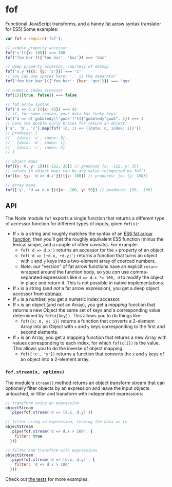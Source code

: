 # fof
Functional JavaScript transforms, and a handy [fat arrow] syntax translator for ES5! Some examples:

```js
var fof = require('fof');

// simple property accessor
fof('x')({x: 100}) === 100
fof('foo bar')({'foo bar': 'baz'}) === 'baz'

// deep property accessor, courtesy of dotmap
fof('x.y')){x: {y: 'z'}}) === 'z'
// you can use spaces here; '.' is the separator
fof('foo bar.baz')({'foo bar': {baz: 'qux'}}) === 'qux'

// numeric index accessor
fof(1)([true, false]) === false

// fat arrow syntax
fof('d => d.x')({x: 42}) === 42
// if, for some reason, your data has funky keys...
fof("d => d['gobbledy\\'gook']")({"gobbledy'gook": 1}) === 1
// note the double curly braces for return an object!
['a', 'b', 'c'].map(fof('(d, i) => {{data: d, index: i}}'))
// produces: [
//   {data: 'a', index: 0}, 
//   {data: 'b', index: 1}, 
//   {data: 'c', index: 2}
// ]

// object maps
fof({x: 0, y: 1})([-122, 35]) // produces {x: -122, y: 35}
// values in object maps can be any value recognized by fof()
fof({x: {y: 'd => d.z'}})({z: 100}) // produces: {x: {y: 100}}

// array maps
fof(['y', 'd => d.x'])({x: -100, y: 50}) // produces: [50, -100]
```

## API
The Node module `fof` exports a single function that returns a different type
of accessor function for different types of inputs, given `fof(x)`:

* If `x` is a string and roughly matches the syntax of an [ES6 fat arrow
  function][fat arrow], then you'll get the roughly equivalent ES5 function
  (minus the lexical scope, and a couple of other caveats). For example:
  * `fof('d => d.x')` returns an accessor for the `x` property of an object.
  * `fof('d => [+d.x, +d.y]')` returns a function that turns an object with `x`
    and `y` keys into a two-element array of coerced numbers.
  * *Note*: our "version" of fat arrow functions have an explicit `return`
    wrapped around the function body, so you _can_ use comma-separated
    expressions like `d => d.x *= 100, d` to modify the object in place and
    return it. This is not possible in native implementations.
* If `x` is a string (and _not_ a fat arrow expression), you get a deep object
  accessor from [dotmap].
* If `x` is a number, you get a numeric index accessor.
* If `x` is an object (and _not_ an Array), you get a _mapping_ function that
  returns a new Object the same set of keys and a corresponding value
  determined by `fof(x[key])`. This allows you to do things like:
  * `fof({x: 0, y: 1})` returns a function that converts a 2-element Array into
    an Object with `x` and `y` keys corresponding to the first and second
    elements.
* If `x` is an Array, you get a mapping function that returns a new Array with
  values corresponding to each index, for which `fof(x[i])` is the value. This
  allows you to do the inverse of object mapping:
  * `fof(['x', 'y'])` returns a function that converts the `x` and `y` keys of
    an object into a 2-element array.

### `fof.stream(x, options)`
The module's `stream()` method returns an object transform stream that can
optionally filter objects by an expression and leave the input objects
untouched, or filter and transform with independent expressions:

```js
// transform using an expression
objectStream
  .pipe(fof.stream('d => [d.x, d.y]'))

// filter using an expression, leaving the data as-is
objectStream
  .pipe(fof.stream('d => d.x > 100', {
    filter: true
  }))

// filter and transform with expressions
objectStream
  .pipe(fof.stream('d => [d.x, d.y]', {
    filter: 'd => d.x > 100'
  }))
```

Check out [the tests](test/spec.js) for more examples.

[dotmap]: https://github.com/jden/dotmap
[fat arrow]: https://codeplanet.io/es6-fat-arrow-functions/
